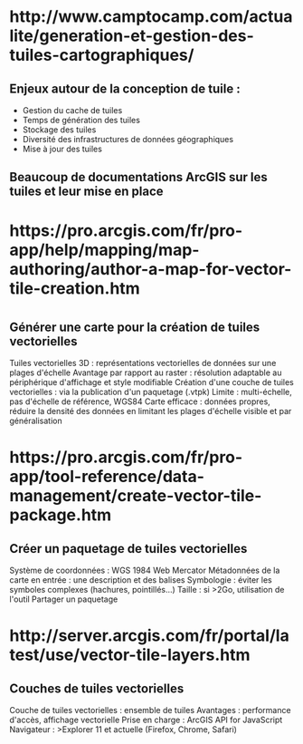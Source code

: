 <h1>http://www.camptocamp.com/actualite/generation-et-gestion-des-tuiles-cartographiques/</h1>
<h2>Enjeux autour de la conception de tuile :</h2>

* Gestion du cache de tuiles
* Temps de génération des tuiles
* Stockage des tuiles
* Diversité des infrastructures de données géographiques
* Mise à jour des tuiles



<h2>Beaucoup de documentations ArcGIS sur les tuiles et leur mise en place</h2>

<h1>https://pro.arcgis.com/fr/pro-app/help/mapping/map-authoring/author-a-map-for-vector-tile-creation.htm<h1>
<h2>Générer une carte pour la création de tuiles vectorielles</h2>
Tuiles vectorielles 3D : représentations vectorielles de données sur une plages d'échelle
Avantage par rapport au raster : résolution adaptable au périphérique d'affichage et style modifiable
Création d'une couche de tuiles vectorielles : via la publication d'un paquetage (.vtpk)
Limite : multi-échelle, pas d'échelle de référence, WGS84
Carte efficace : données propres, réduire la densité des données en limitant les plages d'échelle visible et par généralisation


<h1>https://pro.arcgis.com/fr/pro-app/tool-reference/data-management/create-vector-tile-package.htm</h1>
<h2>Créer un paquetage de tuiles vectorielles</h2>
Système de coordonnées : WGS 1984 Web Mercator
Métadonnées de la carte en entrée : une description et des balises
Symbologie : éviter les symboles complexes (hachures, pointillés…)
Taille : si >2Go, utilisation de l'outil Partager un paquetage


<h1>http://server.arcgis.com/fr/portal/latest/use/vector-tile-layers.htm</h1>
<h2>Couches de tuiles vectorielles</h2>
Couche de tuiles vectorielles : ensemble de tuiles
Avantages : performance d'accès, affichage vectorielle
Prise en charge : ArcGIS API for JavaScript
Navigateur : >Explorer 11 et actuelle (Firefox, Chrome, Safari)
